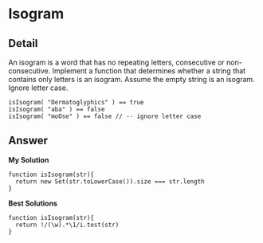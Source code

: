 # Isogram
## Detail
An isogram is a word that has no repeating letters, consecutive or non-consecutive. Implement a function that determines whether a string that contains only letters is an isogram. Assume the empty string is an isogram. Ignore letter case.
```
isIsogram( "Dermatoglyphics" ) == true
isIsogram( "aba" ) == false
isIsogram( "moOse" ) == false // -- ignore letter case
```
## Answer
**My Solution**
```
function isIsogram(str){
  return new Set(str.toLowerCase()).size === str.length
}
```
**Best Solutions**
```
function isIsogram(str){ 
  return !/(\w).*\1/i.test(str)
}
```